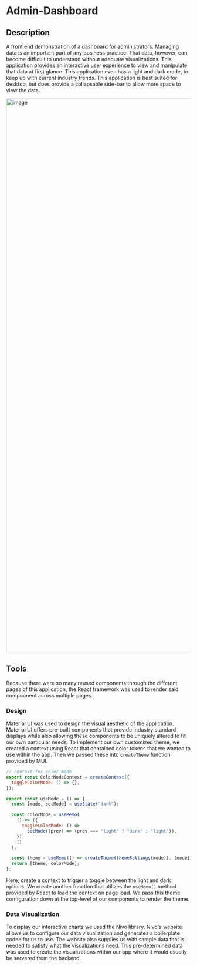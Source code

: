 # Admin-Dashboard

 ## Description
 A front end demonstration of a dashboard for administrators. Managing data is an important part of any business practice. That data, however, can become difficult to understand without adequate visualizations.  This application provides an interactive user experience to view and manipulate that data at first glance. This application even has a light and dark mode, to keep up with current industry trends. This application is best suited for desktop, but does provide a collapsable side-bar to allow more space to view the data.
 
 <img width="1511" alt="image" src="https://user-images.githubusercontent.com/86696492/207755775-50ece484-5b4d-44f0-91b1-cb83590d135a.png">

 
 ## Tools
Because there were so many reused components through the different pages of this application, the React framework was used to render said compoonent across multiple pages.    
### Design
Material UI was used to design the visual aesthetic of the application. Material UI offers pre-built components that provide industry standard displays while also allowing these components to be uniquely altered to fit our own particular needs. To implement our own customized theme, we created a context using React that contained color tokens that we wanted to use within the app. Then we passed these into `createTheme` function provided by MUI.

```javascript
// context for color mode
export const ColorModeContext = createContext({
  toggleColorMode: () => {},
});

export const useMode = () => {
  const [mode, setMode] = useState("dark");

  const colorMode = useMemo(
    () => ({
      toggleColorMode: () =>
        setMode((prev) => (prev === "light" ? "dark" : "light")),
    }),
    []
  );

  const theme = useMemo(() => createTheme(themeSettings(mode)), [mode]);
  return [theme, colorMode];
};
```
Here, create a context to trigger a toggle between the light and dark options. We create another function that utilizes the `useMemo()` method provided by React to load the context on page load. We pass this theme configuration down at the top-level of our components to render the theme.  

### Data Visualization
To display our interactive charts we used the Nivo library. Nivo's website allows us to configure our data visualization and generates a boilerplate codee for us to use. The website also supplies us with sample data that is needed to satisfy what the visualizations need. This pre-determined data was used to create the visualizations within our app where it would usually be servered from the backend. 

